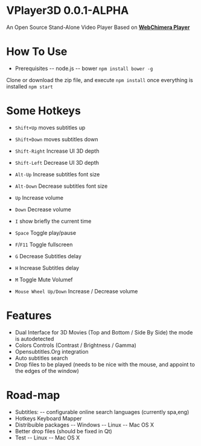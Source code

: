 VPlayer3D 0.0.1-ALPHA
==============

An Open Source Stand-Alone Video Player Based on <b><a href="http://www.webchimera.org/" target="_blank">WebChimera Player</a></b>

How To Use
==============
- Prerequisites
-- node.js
-- bower ```npm install bower -g```

Clone or download the zip file, and execute
```npm install```
once everything is installed
```npm start```

Some Hotkeys
==============
- ```Shift+Up``` moves subtitles up
- ```Shift+Down``` moves subtitles down
- ```Shift-Right``` Increase UI 3D depth
- ```Shift-Left``` Decrease UI 3D depth
- ```Alt-Up``` Increase subtitles font size
- ```Alt-Down``` Decrease subtitles font size
- ```Up``` Increase volume
- ```Down``` Decrease volume
- ```I``` show briefly the current time
- ```Space``` Toggle play/pause
- ```F```/```F11``` Toggle fullscreen
- ```G``` Decrease Subtitles delay
- ```H``` Increase Subtitles delay
- ```M``` Toggle Mute Volumef

- ```Mouse Wheel Up/Down``` Increase / Decrease volume

Features
==============
- Dual Interface for 3D Movies (Top and Bottom / Side By Side) the mode is autodetected
- Colors Controls (Contrast / Brightness / Gamma)
- Opensubtitles.Org integration
- Auto subtitles search
- Drop files to be played (needs to be nice with the mouse, and appoint to the edges of the window)

Road-map
==============
- Subtitles:
-- configurable online search languages (currently spa,eng)
- Hotkeys Keyboard Mapper
- Distribuible packages
-- Windows
-- Linux
-- Mac OS X
- Better drop files (should be fixed in Qt)
- Test
-- Linux
-- Mac OS X